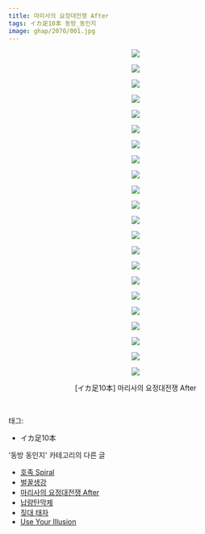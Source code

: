 ```yaml
---
title: 마리사의 요정대전쟁 After
tags: イカ足10本 동방_동인지
image: ghap/2076/001.jpg
---
```

<div class="article">
<p style="text-align: center; clear: none; float: none;"><img src="{{ site.nasurl }}/ghap/2076/001.jpg"/></p>
<p style="text-align: center; clear: none; float: none;"><img src="{{ site.nasurl }}/ghap/2076/002.jpg"/></p>
<p style="text-align: center; clear: none; float: none;"><img src="{{ site.nasurl }}/ghap/2076/003.jpg"/></p>
<p style="text-align: center; clear: none; float: none;"><img src="{{ site.nasurl }}/ghap/2076/004.jpg"/></p>
<p style="text-align: center; clear: none; float: none;"><img src="{{ site.nasurl }}/ghap/2076/005.jpg"/></p>
<p style="text-align: center; clear: none; float: none;"><img src="{{ site.nasurl }}/ghap/2076/006.jpg"/></p>
<p style="text-align: center; clear: none; float: none;"><img src="{{ site.nasurl }}/ghap/2076/007.jpg"/></p>
<p style="text-align: center; clear: none; float: none;"><img src="{{ site.nasurl }}/ghap/2076/008.jpg"/></p>
<p style="text-align: center; clear: none; float: none;"><img src="{{ site.nasurl }}/ghap/2076/009.jpg"/></p>
<p style="text-align: center; clear: none; float: none;"><img src="{{ site.nasurl }}/ghap/2076/010.jpg"/></p>
<p style="text-align: center; clear: none; float: none;"><img src="{{ site.nasurl }}/ghap/2076/011.jpg"/></p>
<p style="text-align: center; clear: none; float: none;"><img src="{{ site.nasurl }}/ghap/2076/012.jpg"/></p>
<p style="text-align: center; clear: none; float: none;"><img src="{{ site.nasurl }}/ghap/2076/013.jpg"/></p>
<p style="text-align: center; clear: none; float: none;"><img src="{{ site.nasurl }}/ghap/2076/014.jpg"/></p>
<p style="text-align: center; clear: none; float: none;"><img src="{{ site.nasurl }}/ghap/2076/015.jpg"/></p>
<p style="text-align: center; clear: none; float: none;"><img src="{{ site.nasurl }}/ghap/2076/016.jpg"/></p>
<p style="text-align: center; clear: none; float: none;"><img src="{{ site.nasurl }}/ghap/2076/017.jpg"/></p>
<p style="text-align: center; clear: none; float: none;"><img src="{{ site.nasurl }}/ghap/2076/018.jpg"/></p>
<p style="text-align: center; clear: none; float: none;"><img src="{{ site.nasurl }}/ghap/2076/019.jpg"/></p>
<p style="text-align: center; clear: none; float: none;"><img src="{{ site.nasurl }}/ghap/2076/020.jpg"/></p>
<p style="text-align: center; clear: none; float: none;"><img src="{{ site.nasurl }}/ghap/2076/021.jpg"/></p>
<p style="text-align: center; clear: none; float: none;"><img src="{{ site.nasurl }}/ghap/2076/022.jpg"/></p>
<p style="text-align: center; clear: none; float: none;">[イカ足10本] 마리사의 요정대전쟁 After</p>
<p><br/></p>
</div><div class="tagTrail">
<p>태그: </p>
<ul>
<li>イカ足10本</li>
</ul>
</div><div class="another">
<p>'동방 동인지' 카테고리의 다른 글</p>
<ul>
<li><a href="/2016-09-09-ghap_2078">호족 Spiral</a></li>
<li><a href="/2016-09-09-ghap_2077">벌꿀생강</a></li>
<li><a href="/2016-09-09-ghap_2076">마리사의 요정대전쟁 After</a></li>
<li><a href="/2016-09-09-ghap_2074">납량탄막제</a></li>
<li><a href="/2016-09-09-ghap_2073">짚대 태자</a></li>
<li><a href="/2016-09-09-ghap_2072">Use Your Illusion</a></li>
</ul>
</div><div class="cb_module cb_fluid">
<div class="cb_wrt cb_profile">
</div><!-- commentList close -->
</div>